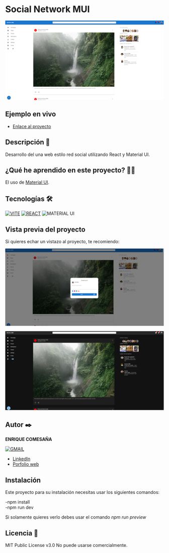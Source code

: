 # Social Network MUI

![Imagen del proyecto](https://github.com/k1k3cb/Social-Network-MUI/blob/main/public/screenShoots/img1.png)

## Ejemplo en vivo
 

- [Enlace al proyecto](https://social-network-mui.onrender.com/)


## Descripción 📑

Desarrollo del una web estilo red social utilizando React y Material UI.



## ¿Qué he aprendido en este proyecto? 🙇🏻

El uso de  [Material UI](https://mui.com/).

## Tecnologías 🛠

<!-- Iconos sacados de: https://github.com/hendrasob/badges/blob/master/README.md y https://github.com/alexandresanlim/Badges4-README.md-Profile -->



[![VITE](https://img.shields.io/badge/Vite-B73BFE?style=for-the-badge&logo=vite&logoColor=FFD62E)](https://vitejs.dev/)
[![REACT](https://img.shields.io/badge/React-20232A?style=for-the-badge&logo=react&logoColor=61DAFB)](https://postcss.org/)
![MATERIAL UI](https://img.shields.io/badge/Material%20UI-007FFF?style=for-the-badge&logo=mui&logoColor=white)





## Vista previa del proyecto

Si quieres echar un vistazo al proyecto, te recomiendo:

![Captura del proyecto](https://github.com/k1k3cb/Social-Network-MUI/blob/main/public/screenShoots/img2.png)

![Captura del proyecto](https://github.com/k1k3cb/Social-Network-MUI/blob/main/public/screenShoots/img3.png)




## Autor ✒️

**ENRIQUE COMESAÑA**

  [![GMAIL](https://img.shields.io/badge/Gmail-D14836?style=for-the-badge&logo=gmail&logoColor=white)](mailto:enriquecbar@gmail.com)

<!-- - [enriquecbardev@gmail.com](enriquecbardev@gmail.com) -->
- [LinkedIn](https://www.linkedin.com/in/enrique-comesa%c3%b1a-312500268/)
- [Porfolio web](https://portfolio-ep5h.onrender.com/)

## Instalación

Este proyecto para su instalación necesitas usar los siguientes comandos:

-npm install <br>
-npm run dev<br>


Si solamente quieres verlo debes usar el comando *npm run preview*

## Licencia 📄

MIT Public License v3.0
No puede usarse comercialmente.